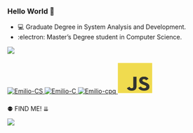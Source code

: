 ### Hello World 👋

- :computer: Graduate Degree in System Analysis and Development.
- :electron: Master’s Degree student in Computer Science.

<div>
  <a href="https://github.com/emiliobresolin">

  <img heigth="180em" src="https://github-readme-stats.vercel.app/api/top-langs/?username=emiliobresolin&layout=compact&langs_count=16&theme=nord"/>
</div>



<div style="display: inline_block"><br>
  <img align"center" alt="Emilio-CS" height="70" width="80" src="https://cdn.jsdelivr.net/gh/devicons/devicon/icons/csharp/csharp-original.svg"/>
  <img align"center" alt="Emilio-C" height="70" width="80" src="https://cdn.jsdelivr.net/gh/devicons/devicon/icons/dot-net/dot-net-plain-wordmark.svg"/>
  <img align"center" alt="Emilio-cpq" height="70" width="80" src="https://encrypted-tbn0.gstatic.com/images?q=tbn:ANd9GcQQ_ym9sDCv_o3bOoORwbX9893EAnWbWhpXe4M7i7JKZx_dwhzIfNL6DbkaG7C9Rpap28U&usqp=CAU"/>
  <img align"center" alt="Emilio-JS" height="70" width="80" src="https://raw.githubusercontent.com/devicons/devicon/master/icons/javascript/javascript-original.svg"/>
</div>

###

<a> ⚉ FIND ME! ⇊</a>
<div>

  <a href="https://www.linkedin.com/in/emilio-bresolin-86a39bb7" target="_blank"><img src="https://img.shields.io/badge/LinkedIn-0077B5?style=for-the-badge&logo=linkedin&logoColor=white" target="_blank"></a>
</div>

###

